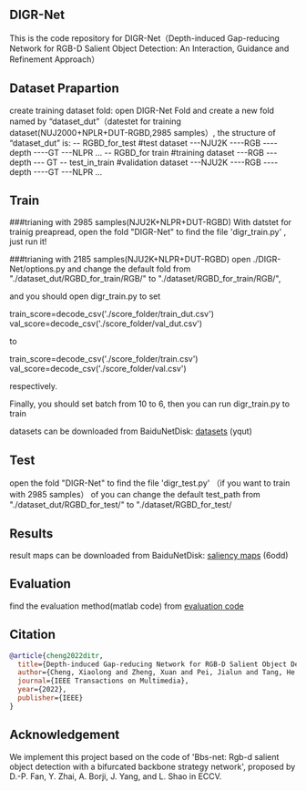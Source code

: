 ## DIGR-Net
This is the code repository for DIGR-Net（Depth-induced Gap-reducing Network for RGB-D Salient Object Detection: An Interaction, Guidance and Refinement Approach）

## Dataset Prapartion
create training dataset fold: open DIGR-Net Fold and create a new fold named by “dataset_dut”（datestet for training dataset(NUJ2000+NPLR+DUT-RGBD,2985 samples）, the structure of “dataset_dut” is:
-- RGBD_for_test #test dataset
---NJU2K
----RGB
----depth
----GT
---NLPR
...
-- RGBD_for train  #training dataset
---RGB
--- depth
--- GT
-- test_in_train  #validation dataset
---NJU2K
----RGB
----depth
----GT
---NLPR
...


## Train
###trianing with 2985 samples(NJU2K+NLPR+DUT-RGBD)
With datstet for trainig preapread, open the fold "DIGR-Net" to find the file 'digr_train.py' , just run it!

###trianing with 2185 samples(NJU2K+NLPR+DUT-RGBD)
open ./DIGR-Net/options.py and change the default fold from "./dataset_dut/RGBD_for_train/RGB/" to "./dataset/RGBD_for_train/RGB/",

and you should open digr_train.py to set 

train_score=decode_csv('./score_folder/train_dut.csv')
val_score=decode_csv('./score_folder/val_dut.csv')

to 

train_score=decode_csv('./score_folder/train.csv')
val_score=decode_csv('./score_folder/val.csv')

respectively.

Finally, you should set batch from 10 to 6,
then you can run digr_train.py to train

datasets can be downloaded from BaiduNetDisk:  [datasets](https://pan.baidu.com/s/1tOZUhLWzvu43OjipYgqvHA) (yqut)



## Test
open the fold "DIGR-Net" to find the file 'digr_test.py' （if you want to train with 2985 samples） of you can change the default test_path from "./dataset_dut/RGBD_for_test/" to "./dataset/RGBD_for_test/

## Results
result maps can be downloaded from BaiduNetDisk: [saliency maps](https://pan.baidu.com/s/1F7PO126zpw_M2gqaFoSbQg) (6odd)

## Evaluation
find the evaluation method(matlab code) from [evaluation code](http://dpfan.net/d3netbenchmark/)

## Citation
```BibTeX
@article{cheng2022ditr,
  title={Depth-induced Gap-reducing Network for RGB-D Salient Object Detection: An Interaction, Guidance and Refinement Approach},
  author={Cheng, Xiaolong and Zheng, Xuan and Pei, Jialun and Tang, He and Lyu, Zehua and Chen, Chuanbo},
  journal={IEEE Transactions on Multimedia},
  year={2022},
  publisher={IEEE}
}
```

## Acknowledgement
We implement this project based on the code of 'Bbs-net: Rgb-d salient object detection with a bifurcated backbone strategy network', proposed by D.-P. Fan, Y. Zhai, A. Borji, J. Yang, and L. Shao in ECCV.



